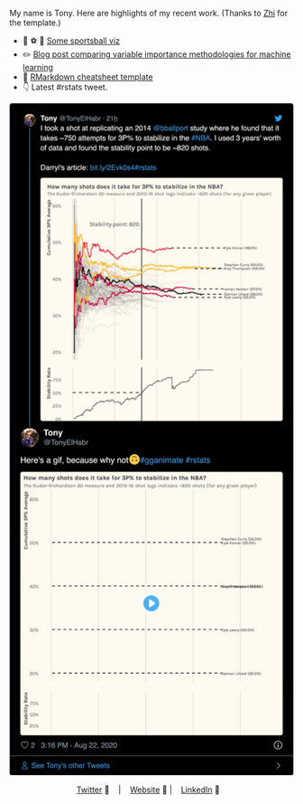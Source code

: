 My name is Tony. Here are highlights of my recent work. (Thanks to [Zhi](https://twitter.com/zhiiiyang) for the template.)

- :basketball: :soccer: :football: [Some sportsball viz](https://github.com/tonyelhabr/sports_viz)
- :pencil2: [Blog post comparing variable importance methodologies for machine learning](https://tonyelhabr.rbind.io/post/variable-importance-compare/)
- :pencil: [RMarkdown cheatsheet template](https://github.com/tonyelhabr/cheat-sheet-rmarkdown/)
- :point_down: Latest #rstats tweet.

<div align="middle">
 
<img src="https://github.com/tonyelhabr/tonyelhabr/blob/master/tweet.png" width="600">

[Twitter][twitter] :speech_balloon:&nbsp;&nbsp;&nbsp; | &nbsp;&nbsp;&nbsp;[Website][website] :link: | &nbsp;&nbsp;&nbsp;[LinkedIn][linkedin] :necktie:&nbsp;&nbsp;&nbsp;

</div>

[twitter]: https://twitter.com/TonyElHabr
[linkedin]: https://www.linkedin.com/in/anthony-elhabr
[github]: https://github.com/tonyelhabr
[website]: https://tonyelhabr.rbind.io
